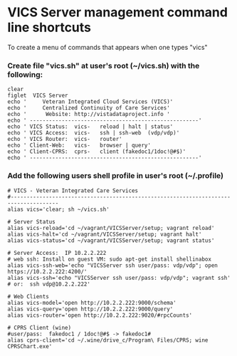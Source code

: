 # VICS Server management command line shortcuts

To create a menu of commands that appears when one types "vics"

### Create file "vics.sh" at user's root  (~/vics.sh) with the following:

```shell
clear
figlet  VICS Server
echo '     Veteran Integrated Cloud Services (VICS)'
echo '     Centralized Continuity of Care Services'
echo '      Website: http://vistadataproject.info '
echo ' -----------------------------------------------------'
echo ' VICS Status:  vics-   reload | halt | status'
echo ' VICS Access:  vics-   ssh | ssh-web  (vdp/vdp)'
echo ' VICS Router:  vics-   router'
echo ' Client-Web:   vics-   browser | query'
echo ' Client-CPRS:  cprs-   client (fakedoc1/1doc!@#$)'
echo ' -----------------------------------------------------'
```


### Add the following users shell profile in user's root (~/.profile)

```shell
# VICS - Veteran Integrated Care Services
#-------------------------------------------------------------------------------------
alias vics='clear; sh ~/vics.sh'

# Server Status
alias vics-reload='cd ~/vagrant/VICSServer/setup; vagrant reload'
alias vics-halt='cd ~/vagrant/VICSServer/setup; vagrant halt'
alias vics-status='cd ~/vagrant/VICSServer/setup; vagrant status'

# Server Access:  IP 10.2.2.222
# web ssh: Install on guest VM: sudo apt-get install shellinabox
alias vics-ssh-web='echo "VICSServer ssh user/pass: vdp/vdp"; open https://10.2.2.222:4200/'
alias vics-ssh='echo "VICSServer ssh user/pass: vdp/vdp"; vagrant ssh'
# or:  ssh vdp@10.2.2.222'

# Web Clients
alias vics-model='open http://10.2.2.222:9000/schema'
alias vics-query='open http://10.2.2.222:9000/query'
alias vics-router='open http://10.2.2.222:9020/#rpcCounts'

# CPRS Client (wine)
#user/pass:  fakedoc1 / 1doc!@#$ -> fakedoc1#
alias cprs-client='cd ~/.wine/drive_c/Program\ Files/CPRS; wine CPRSChart.exe'

```


